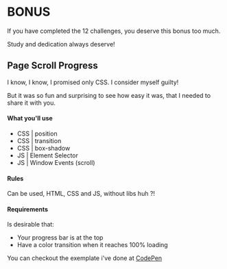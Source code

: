 # BONUS
If you have completed the 12 challenges, you deserve this bonus too much.

Study and dedication always deserve!


## Page Scroll Progress
I know, I know, I promised only CSS.
I consider myself guilty!

But it was so fun and surprising to see how easy it was, that I needed to share it with you.

  #### What you'll use
 - CSS | position
 - CSS | transition
 - CSS | box-shadow
 - JS | Element Selector
 - JS | Window Events (scroll)



 #### Rules
 Can be used, HTML, CSS and JS, without libs huh ?!


 #### Requirements
  Is desirable that:
 - Your progress bar is at the top
 - Have a color transition when it reaches 100% loading

 You can checkout the exemplate i've done at [CodePen](https://codepen.io/schirrel/full/LYpZKLm)